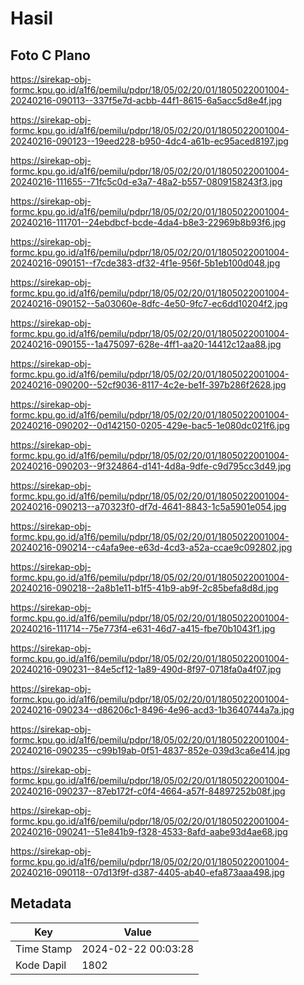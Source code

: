 # Hasil

## Foto C Plano

https://sirekap-obj-formc.kpu.go.id/a1f6/pemilu/pdpr/18/05/02/20/01/1805022001004-20240216-090113--337f5e7d-acbb-44f1-8615-6a5acc5d8e4f.jpg

https://sirekap-obj-formc.kpu.go.id/a1f6/pemilu/pdpr/18/05/02/20/01/1805022001004-20240216-090123--19eed228-b950-4dc4-a61b-ec95aced8197.jpg

https://sirekap-obj-formc.kpu.go.id/a1f6/pemilu/pdpr/18/05/02/20/01/1805022001004-20240216-111655--71fc5c0d-e3a7-48a2-b557-0809158243f3.jpg

https://sirekap-obj-formc.kpu.go.id/a1f6/pemilu/pdpr/18/05/02/20/01/1805022001004-20240216-111701--24ebdbcf-bcde-4da4-b8e3-22969b8b93f6.jpg

https://sirekap-obj-formc.kpu.go.id/a1f6/pemilu/pdpr/18/05/02/20/01/1805022001004-20240216-090151--f7cde383-df32-4f1e-956f-5b1eb100d048.jpg

https://sirekap-obj-formc.kpu.go.id/a1f6/pemilu/pdpr/18/05/02/20/01/1805022001004-20240216-090152--5a03060e-8dfc-4e50-9fc7-ec6dd10204f2.jpg

https://sirekap-obj-formc.kpu.go.id/a1f6/pemilu/pdpr/18/05/02/20/01/1805022001004-20240216-090155--1a475097-628e-4ff1-aa20-14412c12aa88.jpg

https://sirekap-obj-formc.kpu.go.id/a1f6/pemilu/pdpr/18/05/02/20/01/1805022001004-20240216-090200--52cf9036-8117-4c2e-be1f-397b286f2628.jpg

https://sirekap-obj-formc.kpu.go.id/a1f6/pemilu/pdpr/18/05/02/20/01/1805022001004-20240216-090202--0d142150-0205-429e-bac5-1e080dc021f6.jpg

https://sirekap-obj-formc.kpu.go.id/a1f6/pemilu/pdpr/18/05/02/20/01/1805022001004-20240216-090203--9f324864-d141-4d8a-9dfe-c9d795cc3d49.jpg

https://sirekap-obj-formc.kpu.go.id/a1f6/pemilu/pdpr/18/05/02/20/01/1805022001004-20240216-090213--a70323f0-df7d-4641-8843-1c5a5901e054.jpg

https://sirekap-obj-formc.kpu.go.id/a1f6/pemilu/pdpr/18/05/02/20/01/1805022001004-20240216-090214--c4afa9ee-e63d-4cd3-a52a-ccae9c092802.jpg

https://sirekap-obj-formc.kpu.go.id/a1f6/pemilu/pdpr/18/05/02/20/01/1805022001004-20240216-090218--2a8b1e11-b1f5-41b9-ab9f-2c85befa8d8d.jpg

https://sirekap-obj-formc.kpu.go.id/a1f6/pemilu/pdpr/18/05/02/20/01/1805022001004-20240216-111714--75e773f4-e631-46d7-a415-fbe70b1043f1.jpg

https://sirekap-obj-formc.kpu.go.id/a1f6/pemilu/pdpr/18/05/02/20/01/1805022001004-20240216-090231--84e5cf12-1a89-490d-8f97-0718fa0a4f07.jpg

https://sirekap-obj-formc.kpu.go.id/a1f6/pemilu/pdpr/18/05/02/20/01/1805022001004-20240216-090234--d86206c1-8496-4e96-acd3-1b3640744a7a.jpg

https://sirekap-obj-formc.kpu.go.id/a1f6/pemilu/pdpr/18/05/02/20/01/1805022001004-20240216-090235--c99b19ab-0f51-4837-852e-039d3ca6e414.jpg

https://sirekap-obj-formc.kpu.go.id/a1f6/pemilu/pdpr/18/05/02/20/01/1805022001004-20240216-090237--87eb172f-c0f4-4664-a57f-84897252b08f.jpg

https://sirekap-obj-formc.kpu.go.id/a1f6/pemilu/pdpr/18/05/02/20/01/1805022001004-20240216-090241--51e841b9-f328-4533-8afd-aabe93d4ae68.jpg

https://sirekap-obj-formc.kpu.go.id/a1f6/pemilu/pdpr/18/05/02/20/01/1805022001004-20240216-090118--07d13f9f-d387-4405-ab40-efa873aaa498.jpg


## Metadata

| Key        | Value               |
| ---------- | ------------------- |
| Time Stamp | 2024-02-22 00:03:28 |
| Kode Dapil | 1802                |



